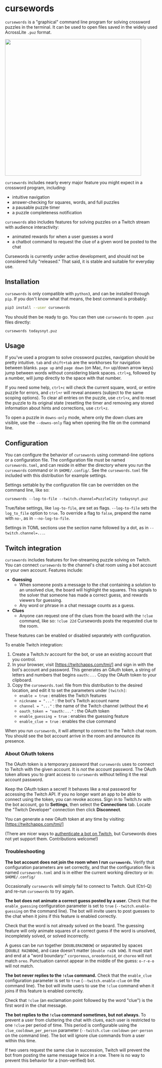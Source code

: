 # cursewords

`cursewords` is a "graphical" command line program for solving crossword puzzles in the terminal. It can be used to open files saved in the widely used AcrossLite `.puz` format.

<img src="https://raw.githubusercontent.com/thisisparker/cursewords/master/demo.gif" width=450px>

`cursewords` includes nearly every major feature you might expect in a crossword program, including:

* intuitive navigation
* answer-checking for squares, words, and full puzzles
* a pausable puzzle timer
* a puzzle completeness notification

`cursewords` also includes features for solving puzzles on a Twitch stream with audience interactivity:

* animated rewards for when a user guesses a word
* a chatbot command to request the clue of a given word be posted to the chat

Cursewords is currently under active development, and should not be considered fully "released." That said, it is stable and suitable for everyday use.

## Installation

`cursewords` is only compatible with `python3`, and can be installed through `pip`. If you don't know what that means, the best command is probably:

```bash
pip3 install --user cursewords
```

You should then be ready to go. You can then use  `cursewords` to open `.puz` files directly:

```
cursewords todaysnyt.puz
```

## Usage

If you've used a program to solve crossword puzzles, navigation should be pretty intuitive. `tab` and `shift+tab` are the workhorses for navigation between blanks. `page up` and `page down` (on Mac, `Fn+` up/down arrow keys) jump between words without considering blank spaces. `ctrl+g`, followed by a number, will jump directly to the space with that number.

If you need some help, `ctrl+c` will check the current square, word, or entire puzzle for errors, and `ctrl+r` will reveal answers (subject to the same scoping options). To clear all entries on the puzzle, use `ctrl+x`, and to reset the puzzle to its original state (resetting the timer and removing any stored information about hints and corrections, use `ctrl+z`.

To open a puzzle in `downs-only` mode, where only the down clues are visible, use the `--downs-only` flag when opening the file on the command line.


## Configuration

You can configure the behavior of `cursewords` using command-line options or a configuration file. The configuration file must be named `cursewords.toml`, and can reside in either the directory where you run the `cursewords` command or in `$HOME/.config/`. See the `cursewords.toml` file included with this distribution for example settings.

Settings settable by the configuration file can be overridden on the command line, like so:

```
cursewords --log-to-file --twitch.channel=PuzzleCity todaysnyt.puz
```

True/false settings, like `log-to-file`, are set as flags. `--log-to-file` sets the `log_to_file` option to `true`. To override a flag to `false`, prepend the name with `no-`, as in `--no-log-to-file`.

Settings in TOML sections use the section name followed by a dot, as in `--twitch.channel=...`.


## Twitch integration

`cursewords` includes features for live-streaming puzzle solving on Twitch. You can connect `cursewords` to the channel's chat room using a bot account or your own account. Features include:

* **Guessing**
  * When someone posts a message to the chat containing a solution to an unsolved clue, the board will highlight the squares. This signals to the solver that someone has made a correct guess, and rewards viewers for guessing.
  * Any word or phrase in a chat message counts as a guess.
* **Clues**
  * Anyone can request one of the clues from the board with the `!clue` command, like so: `!clue 22d` Cursewords posts the requested clue to the room.

These features can be enabled or disabled separately with configuration.

To enable Twitch integration:

1. Create a Twitch.tv account for the bot, or use an existing account that you control.
2. In your browser, visit [https://twitchapps.com/tmi/] and sign in with the bot's account and password. This generates an OAuth token, a string of letters and numbers that begins `oauth:...` Copy the OAuth token to your clipboard.
3. Copy the `cursewords.toml` file from this distribution to the desired location, and edit it to set the parameters under `[twitch]`:
    * `enable = true` : enables the Twitch features
    * `nickname = "..."` : the bot's Twitch account name
    * `channel = "..."` : the name of the Twitch channel (without the `#`)
    * `oauth_token = "oauth:..."` : the OAuth token
    * `enable_guessing = true` : enables the guessing feature
    * `enable_clue = true` : enables the clue command

When you run `cursewords`, it will attempt to connect to the Twitch chat room. You should see the bot account arrive in the room and announce its presence.

### About OAuth tokens

The OAuth token is a temporary password that `cursewords` uses to connect to Twitch with the given account. It is *not* the account password. The OAuth token allows you to grant access to `cursewords` without telling it the real account password.

Keep the OAuth token a secret! It behaves like a real password for accessing the Twitch API. If you no longer want an app to be able to connect using the token, you can revoke access. Sign in to Twitch.tv with the bot account, go to **Settings**, then select the **Connections** tab. Locate the "Twitch Developer" connection then click **Disconnect**.

You can generate a new OAuth token at any time by visiting: [https://twitchapps.com/tmi/]

(There are nicer ways to [authenticate a bot on Twitch](https://dev.twitch.tv/docs/authentication), but Cursewords does not yet support them. Contributions welcome!)

### Troubleshooting

**The bot account does not join the room when I run `cursewords`.**
Verify that configuration parameters are set correctly, and that the configuration file is named `cursewords.toml` and is in either the current working directory or in: `$HOME/.config/`

Occasionally `cursewords` will simply fail to connect to Twitch. Quit (Ctrl-Q) and re-run `cursewords` to try again.

**The bot does not animate a correct guess posted by a user.**
Check that the `enable_guessing` configuration parameter is set to `true` (`--twitch.enable-guessing` on the command line). The bot will invite users to post guesses to the chat when it joins if this feature is enabled correctly.

Check that the word is not already solved on the board. The guessing feature will only animate squares of a correct guess if the word is unsolved, incompletely solved, or solved incorrectly.

A guess can be run together (`DOUBLERAINBOW`) or separated by spaces (`DOUBLE RAINBOW`), and case doesn't matter (`double raIN bOW`). It must start and end at a "word boundary:" `corporeous`, `oreodontoid`, or `choreo` will not match `oreo`. Punctuation cannot appear in the middle of the guess: `o-r-e-o` will not match.

**The bot never replies to the `!clue` command.**
Check that the `enable_clue` configuration parameter is set to `true` (`--twitch.enable-clue` on the command line). The bot will invite users to use the `!clue` command when it joins if this feature is enabled correctly.

Check that `!clue` (an exclamation point followed by the word "clue") is the first word in the chat message.

**The bot replies to the `!clue` command sometimes, but not always.**
To prevent a user from cluttering the chat with clues, each user is restricted to one `!clue` per period of time. This period is configurable using the `clue_cooldown_per_person` parameter (`--twitch.clue-cooldown-per-person` on the command line). The bot will ignore clue commands from a user within this time.

If two users request the same clue in succession, Twitch will prevent the bot from posting the same message twice in a row. There is no way to prevent this behavior for a (non-verified) bot.

